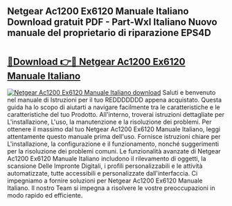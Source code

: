## Netgear Ac1200 Ex6120 Manuale Italiano Download gratuit PDF - Part-WxI Italiano Nuovo manuale del proprietario di riparazione EPS4D

# <h2><a href="http://dfc0jh.blite.top/?on=Netgear+Ac1200+Ex6120+Manuale+Italiano">🔗Download 👉🔴 Netgear Ac1200 Ex6120 Manuale Italiano</a></h2>

[![Netgear Ac1200 Ex6120 Manuale Italiano download](https://i.imgur.com/lujVjoI.png)](http://dfc0jh.blite.top/?on=Netgear+Ac1200+Ex6120+Manuale+Italiano)
Saluti e benvenuto nel manuale di Istruzioni per il tuo REDDDDDDD appena acquistato. Questa guida ha lo scopo di aiutarti a navigare facilmente tra le caratteristiche e le caratteristiche del tuo Prodotto. All'interno, troverai istruzioni dettagliate per L'installazione, L'uso, la manutenzione e la risoluzione dei problemi. Per ottenere il massimo dal tuo Netgear Ac1200 Ex6120 Manuale Italiano, leggi attentamente questo manuale prima dell'uso. Fornisce istruzioni chiare per L'installazione, la configurazione e il funzionamento, nonché suggerimenti per la risoluzione dei problemi comuni. Le funzionalità avanzate di Netgear Ac1200 Ex6120 Manuale Italiano includono il rilevamento di oggetti, la scansione Delle Impronte Digitali, i profili personalizzabili e le attività automatizzate, tutte accessibili e personalizzate dall'interfaccia. Ci impegniamo a fornire soluzioni per Netgear Ac1200 Ex6120 Manuale Italiano. Il nostro Team si impegna a risolvere le vostre preoccupazioni in modo rapido ed efficiente.
